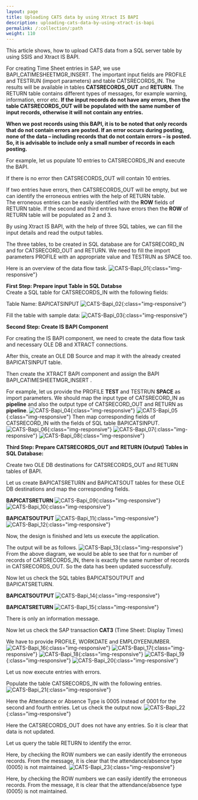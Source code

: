 ```yaml
---
layout: page
title: Uploading CATS data by using Xtract IS BAPI
description: uploading-cats-data-by-using-xtract-is-bapi
permalink: /:collection/:path
weight: 110
---
```

This article shows, how to upload CATS data from a SQL server table by using SSIS and Xtract IS BAPI.

For creating Time Sheet entries in SAP, we use BAPI_CATIMESHEETMGR_INSERT. The important input fields are PROFILE and TESTRUN (import parameters) and table CATSRECORDS_IN. The results will be available in tables **CATSRECORDS_OUT** and **RETURN**. The RETURN table contains different types of messages, for example warning, information, error etc. **If the input records do not have any errors, then the table CATSRECORDS_OUT will be populated with the same number of input records, otherwise it will not contain any entries.**

**When we post records using this BAPI, it is to be noted that only records that do not contain errors are posted. If an error occurs during posting, none of the data – including records that do not contain errors – is posted. So, it is advisable to include only a small number of records in each posting.**

For example, let us populate 10 entries to CATSRECORDS_IN and execute the BAPI.

If there is no error then CATSRECORDS_OUT will contain 10 entries.

If two entries have errors, then CATSRECORDS_OUT will be empty, but we can identify the erroneous entries with the help of RETURN table. <br> The erroneous entries can be easily identified with the **ROW** fields of RETURN table. If the second and third entries have errors then the **ROW** of RETURN table will be populated as 2 and 3.

By using Xtract IS BAPI, with the help of three SQL tables, we can fill the input details and read the output tables.

The three tables, to be created in SQL database are for CATSRECORD_IN and for CATSRECORD_OUT and RETURN. We need to fill the import parameters PROFILE with an appropriate value and TESTRUN as SPACE too.

Here is an overview of the data flow task.
![CATS-Bapi_01](/img/contents/xis/CATS-Bapi_01.jpg){:class="img-responsive"}

**First Step: Prepare input Table in SQL Databse**
<br>
Create a SQL table for CATSRECORDS_IN with the following fields:

Table Name: BAPICATSINPUT
![CATS-Bapi_02](/img/contents/xis/CATS-Bapi_02.jpg){:class="img-responsive"}

Fill the table with sample data:
![CATS-Bapi_03](/img/contents/xis/CATS-Bapi_03.jpg){:class="img-responsive"}

**Second Step: Create IS BAPI Component**

For creating the IS BAPI component, we need to create the data flow task and necessary OLE DB and XTRACT connections.

After this, create an OLE DB Source and map it with the already created BAPICATSINPUT table.

Then create the XTRACT BAPI component and assign the BAPI BAPI_CATIMESHEETMGR_INSERT .

For example, let us provide the PROFILE **TEST** and TESTRUN **SPACE** as import parameters. We should map the input type of CATSRECORD_IN as **pipeline** and also the output type of CATSRECORD_OUT and RETURN as **pipeline**.
![CATS-Bapi_04](/img/contents/xis/CATS-Bapi_04.jpg){:class="img-responsive"}
![CATS-Bapi_05](/img/contents/xis/CATS-Bapi_05.jpg){:class="img-responsive"}
Then map corresponding fields of CATSRECORD_IN with the fields of SQL table BAPICATSINPUT.
![CATS-Bapi_06](/img/contents/xis/CATS-Bapi_06.jpg){:class="img-responsive"}
![CATS-Bapi_07](/img/contents/xis/CATS-Bapi_07.jpg){:class="img-responsive"}
![CATS-Bapi_08](/img/contents/xis/CATS-Bapi_08.jpg){:class="img-responsive"}

**Third Step: Prepare CATSRECORDS_OUT and RETURN (Output) Tables in SQL Database:**

Create two OLE DB destinations for CATSRECORDS_OUT and RETURN tables of BAPI.

Let us create BAPICATSRETURN and BAPICATSOUT tables for these OLE DB destinations and map the corresponding fields.

**BAPICATSRETURN**
![CATS-Bapi_09](/img/contents/xis/CATS-Bapi_09.jpg){:class="img-responsive"}
![CATS-Bapi_10](/img/contents/xis/CATS-Bapi_10.jpg){:class="img-responsive"}

**BAPICATSOUTPUT**
![CATS-Bapi_11](/img/contents/xis/CATS-Bapi_11.jpg){:class="img-responsive"}
![CATS-Bapi_12](/img/contents/xis/CATS-Bapi_12.jpg){:class="img-responsive"}

Now, the design is finished and lets us execute the application.

The output will be as follows.
![CATS-Bapi_13](/img/contents/xis/CATS-Bapi_13.jpg){:class="img-responsive"}
From the above diagram, we would be able to see that for n number of records of CATSRECORDS_IN, there is exactly the same number of records in CATSRECORDS_OUT. So the data has been updated successfully.

Now let us check the SQL tables BAPICATSOUTPUT and BAPICATSRETURN. 

**BAPICATSOUTPUT**
![CATS-Bapi_14](/img/contents/xis/CATS-Bapi_14.jpg){:class="img-responsive"}

**BAPICATSRETURN**
![CATS-Bapi_15](/img/contents/xis/CATS-Bapi_15.jpg){:class="img-responsive"}

There is only an information message. 

Now let us check the SAP transaction **CAT3** (Time Sheet: Display Times)

We have to provide PROFILE, WORKDATE and EMPLOYEENUMBER.
![CATS-Bapi_16](/img/contents/xis/CATS-Bapi_16.jpg){:class="img-responsive"}
![CATS-Bapi_17](/img/contents/xis/CATS-Bapi_17.jpg){:class="img-responsive"}
![CATS-Bapi_18](/img/contents/xis/CATS-Bapi_18.jpg){:class="img-responsive"}
![CATS-Bapi_19](/img/contents/xis/CATS-Bapi_19.jpg){:class="img-responsive"}
![CATS-Bapi_20](/img/contents/xis/CATS-Bapi_20.jpg){:class="img-responsive"}

Let us now execute entries with errors.

Populate the table CATSRECORDS_IN with the following entries.
![CATS-Bapi_21](/img/contents/xis/CATS-Bapi_21.jpg){:class="img-responsive"}

Here the Attendance or Absence Type is 0005 instead of 0001 for the second and fourth entries. Let us check the output now.
![CATS-Bapi_22](/img/contents/xis/CATS-Bapi_22.jpg){:class="img-responsive"}

Here the CATSRECORDS_OUT does not have any entries. So it is clear that data is not updated.

Let us query the table RETURN to identify the error.

Here, by checking the ROW numbers we can easily identify the erroneous records. From the message, it is clear that the attendance/absence type (0005) is not maintained.
![CATS-Bapi_23](/img/contents/xis/CATS-Bapi_23.jpg){:class="img-responsive"}

Here, by checking the ROW numbers we can easily identify the erroneous records. From the message, it is clear that the attendance/absence type (0005) is not maintained.



